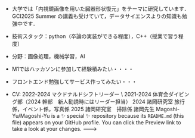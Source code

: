 - 大学では「内視鏡画像を用いた臓器形状復元」をテーマに研究しています．
GCI2025 Summer の講義も受けていて，データサイエンスよりの知識も勉強中です．

- 技術スタック：python（卒論の実装ができる程度），C++（授業で習う程度）
- 分野：画像処理，機械学習，AI

- M1ではハッカソンに参加して経験積みたい・・・・
- フロントエンド勉強してサービス作ってみたい・・・
- CV: 2022-2024 マクドナルドシフトリーダー \\ 2021-2024 体育会ダイビング部（2024 幹部　新人勧誘時にはリーダー担当）  2024 諸岡研究室 旅行係，イベント係，写真係  2025 諸岡研究室　掃除係
諸岡先生
Magoshi-Yu/Magoshi-Yu is a ✨ special ✨ repository because its `README.md` (this file) appears on your GitHub profile.
You can click the Preview link to take a look at your changes.
--->
